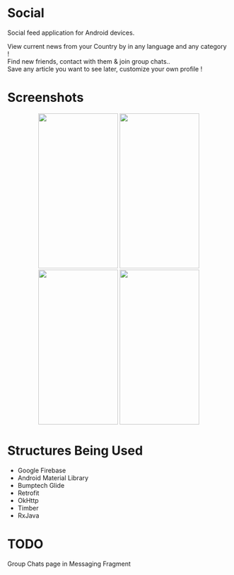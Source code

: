 # Social
Social feed application for Android devices.

View current news from your Country by in any language and any category ! <br />
Find new friends, contact with them & join group chats.. <br />
Save any article you want to see later, customize your own profile ! <br />


# Screenshots
<p align="center">
  <img width="180" height="350" src="https://imgur.com/5vQuLPk.jpg">
  <img width="180" height="350" src="https://imgur.com/cpeFpMx.jpg">
  <img width="180" height="350" src="https://imgur.com/LQAjHOB.jpg">
  <img width="180" height="350" src="https://imgur.com/QOYm2Nb.jpg">
</p>       

# Structures Being Used
- Google Firebase <br />
- Android Material Library <br/>
- Bumptech Glide <br/>
- Retrofit <br/>
- OkHttp <br/>
- Timber <br/>
- RxJava <br/>
   
# TODO
Group Chats page in Messaging Fragment<br />





